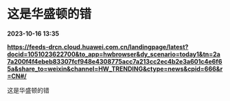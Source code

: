 # 这是华盛顿的错

**2023-10-16 13:35**

**https://feeds-drcn.cloud.huawei.com.cn/landingpage/latest?docid=1051023622700&to_app=hwbrowser&dy_scenario=today1&tn=2a7a200f4f4ebeb83307fcf948e4308775acc7a213cc2ec4b2e3a601c4e6f65a&share_to=weixin&channel=HW_TRENDING&ctype=news&cpid=666&r=CN#/**

这是华盛顿的错